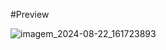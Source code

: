 #Preview

![imagem_2024-08-22_161723893](https://github.com/user-attachments/assets/c4ef06fc-e956-4f46-851b-0cbeb7fdae73)

